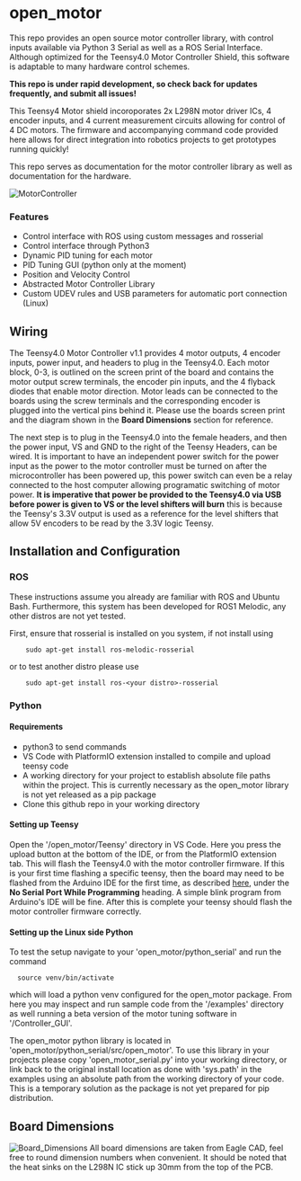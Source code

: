 # open_motor
This repo provides an open source motor controller library, with control inputs available via  Python 3 Serial as well as a ROS Serial Interface. Although optimized for the Teensy4.0 Motor Controller Shield, this software is adaptable to many hardware control schemes.

**This repo is under rapid development, so check back for updates frequently, and submit all issues!**

This Teensy4 Motor shield incoroporates 2x L298N motor driver ICs, 4 encoder inputs, and 4 current measurement circuits allowing for control of 4 DC motors. The firmware and accompanying command code provided here allows for direct integration into robotics projects to get prototypes running quickly!

This repo serves as documentation for the motor controller library as well as documentation for the hardware.

![MotorController](https://user-images.githubusercontent.com/26233185/141203471-50df6b40-a233-4334-bb6f-87546810c80e.jpg)

### Features
- Control interface with ROS using custom messages and rosserial
- Control interface through Python3
- Dynamic PID tuning for each motor
- PID Tuning GUI (python only at the moment)
- Position and Velocity Control
- Abstracted Motor Controller Library
- Custom UDEV rules and USB parameters for automatic port connection (Linux)

## Wiring
The Teensy4.0 Motor Controller v1.1 provides 4 motor outputs, 4 encoder inputs, power input, and headers to plug in the Teensy4.0.
Each motor block, 0-3, is outlined on the screen print of the board and contains the motor output screw terminals, the encoder pin inputs, and the 4 flyback diodes that enable motor direction. Motor leads can be connected to the boards using the screw terminals and the corresponding encoder is plugged into the vertical pins behind it. Please use the boards screen print and the diagram shown in the **Board Dimensions** section for reference.

The next step is to plug in the Teensy4.0 into the female headers, and then the power input, VS and GND to the right of the Teensy Headers, can be wired. It is important to have an independent power switch for the power input as the power to the motor controller must be turned on after the microcontroller has been powered up, this power switch can even be a relay connected to the host computer allowing programatic switching of motor power. **It is imperative that power be provided to the Teensy4.0 via USB before power is given to VS or the level shifters will burn** this is because the Teensy's 3.3V output is used as a reference for the level shifters that allow 5V encoders to be read by the 3.3V logic Teensy.

## Installation and Configuration
<!-- This board is supplied with a firmware allowing for 4 motor control out of the box. Using the available serial package and Teensy Board firmware, motor control and communication is available of out the box. -->

### ROS
These instructions assume you already are familiar with ROS and Ubuntu Bash. Furthermore, this system has been developed for ROS1 Melodic, any other distros are not yet tested.

First, ensure that rosserial is installed on you system, if not install using

        sudo apt-get install ros-melodic-rosserial
        
or to test another distro please use

        sudo apt-get install ros-<your distro>-rosserial
      

### Python
#### Requirements
- python3 to send commands
- VS Code with PlatformIO extension installed to compile and upload teensy code
- A working directory for your project to establish absolute file paths within the project. This is currently necessary as the open_motor library is not yet released as a pip package
- Clone this github repo in your working directory

#### Setting up Teensy
Open the '/open_motor/Teensy' directory in VS Code. Here you press the upload button at the bottom of the IDE, or from the PlatformIO extension tab. This will flash the Teensy4.0 with the motor controller firmware. If this is your first time flashing a specific teensy, then the board may need to be flashed from the Arduino IDE for the first time, as described [here](https://www.pjrc.com/teensy/troubleshoot.html), under the **No Serial Port While Programming** heading. A simple blink program from Arduino's IDE will be fine. After this is complete your teensy should flash the motor controller firmware correctly. 

#### Setting up the Linux side Python 
To test the setup navigate to your 'open_motor/python_serial' and run the command

      source venv/bin/activate
  
which will load a python venv configured for the open_motor package. From here you may inspect and run sample code from the '/examples' directory as well running a beta version of the motor tuning software in '/Controller_GUI'. 


The open_motor python library is located in 'open_motor/python_serial/src/open_motor'. To use this library in your projects please copy 'open_motor_serial.py' into your working directory, or link back to the original install location as done with 'sys.path' in the examples using an absolute path from the working directory of your code. This is a temporary solution as the package is not yet prepared for pip distribution.



## Board Dimensions
![Board_Dimensions](https://user-images.githubusercontent.com/26233185/141202799-c8fdb869-865a-4dba-a2c7-790d3b03d4e7.JPG)
All board dimensions are taken from Eagle CAD, feel free to round dimension numbers when convenient. It should be noted that the heat sinks on the L298N IC stick up 30mm from the top of the PCB.
